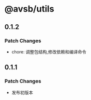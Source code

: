# @avsb/utils

## 0.1.2

### Patch Changes

- chore: 调整包结构,修改依赖和编译命令

## 0.1.1

### Patch Changes

- 发布初版本

